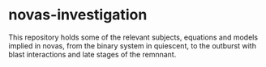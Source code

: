 # novas-investigation
This repository holds some of the relevant subjects, equations and models implied in novas, from the binary system in quiescent, to the outburst with blast interactions and late stages of the remnnant. 

